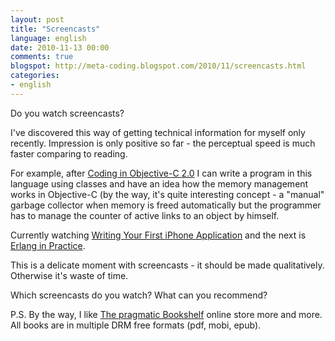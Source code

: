 ```yaml
---
layout: post
title: "Screencasts"
language: english
date: 2010-11-13 00:00
comments: true
blogspot: http://meta-coding.blogspot.com/2010/11/screencasts.html
categories: 
- english
---
```

Do you watch screencasts?

I've discovered this way of getting technical information for myself only recently. Impression is only positive so far - the perceptual speed is much faster comparing to reading.

For example, after [Coding in Objective-C 2.0][] I can write a program in this language using classes and have an idea how the memory management works in Objective-C (by the way, it's quite interesting concept - a "manual" garbage collector when memory is freed automatically but the programmer has to manage the counter of active links to an object by himself.

[Coding in Objective-C 2.0]: http://www.pragprog.com/screencasts/v-bdobjc/coding-in-objective-c-2-0

Currently watching [Writing Your First iPhone Application][] and the next is [Erlang in Practice][].

[Writing Your First iPhone Application]: http://www.pragprog.com/screencasts/v-bdiphone/writing-your-first-iphone-application
[Erlang in Practice]: http://www.pragprog.com/screencasts/v-kserl/erlang-in-practice

This is a delicate moment with screencasts - it should be made qualitatively. Otherwise it's waste of time.

Which screencasts do you watch? What can you recommend?

P.S. By the way, I like [The pragmatic Bookshelf][] online store more and more. All books are in multiple DRM free formats (pdf, mobi, epub).

[The pragmatic Bookshelf]: http://www.pragprog.com/
